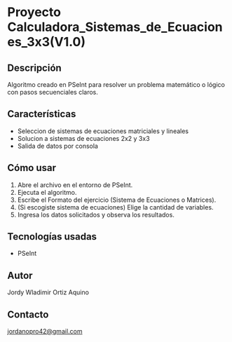 # Proyecto Calculadora_Sistemas_de_Ecuaciones_3x3(V1.0)

## Descripción
Algoritmo creado en PSeInt para resolver un problema matemático o lógico con pasos secuenciales claros.

## Características
- Seleccion de sistemas de ecuaciones matriciales y lineales
- Solucion a sistemas de ecuaciones 2x2 y 3x3
- Salida de datos por consola

## Cómo usar
1. Abre el archivo en el entorno de PSeInt.
2. Ejecuta el algoritmo.
3. Escribe el Formato del ejercicio (Sistema de Ecuaciones o Matrices).
4. (Si escogiste sistema de ecuaciones) Elige la cantidad de variables.
3. Ingresa los datos solicitados y observa los resultados.

## Tecnologías usadas
- PSeInt

## Autor
Jordy Wladimir Ortiz Aquino

## Contacto
jordanopro42@gmail.com
